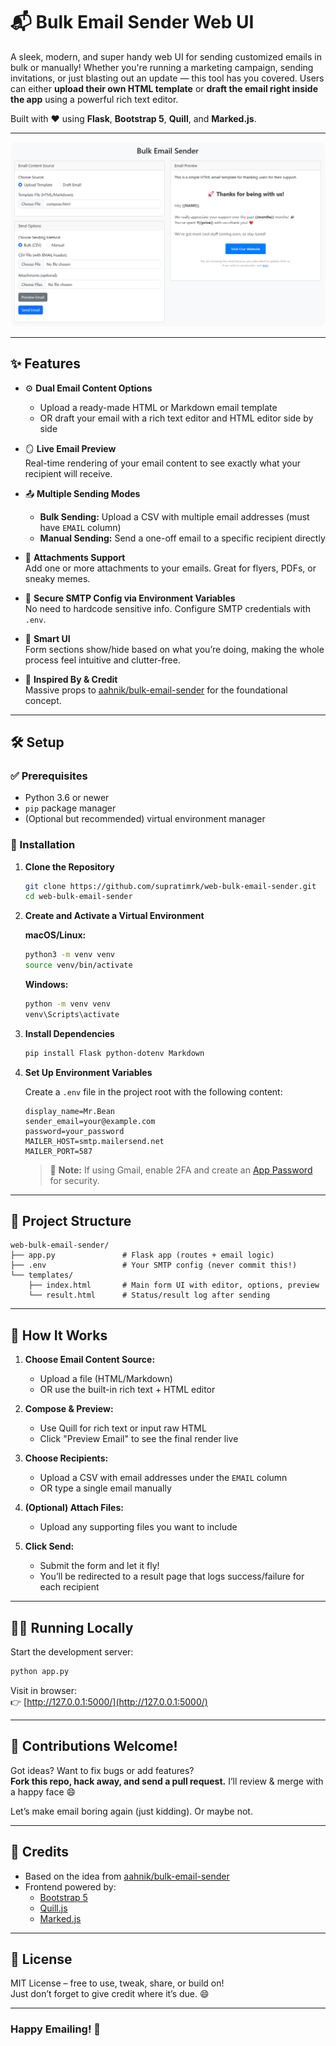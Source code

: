 # 📬 Bulk Email Sender Web UI

A sleek, modern, and super handy web UI for sending customized emails in bulk or manually! Whether you're running a marketing campaign, sending invitations, or just blasting out an update — this tool has you covered. Users can either **upload their own HTML template** or **draft the email right inside the app** using a powerful rich text editor.

Built with ❤️ using **Flask**, **Bootstrap 5**, **Quill**, and **Marked.js**.

---

<p align="center">
  <img src="https://raw.githubusercontent.com/SupratimRK/web-bulk-email-sender/refs/heads/main/screenshot.png" alt="Live Screenshot of App" style="border-radius: 10px; max-width: 100%;">
</p>

---

## ✨ Features

- ⚙️ **Dual Email Content Options**  
  - Upload a ready-made HTML or Markdown email template  
  - OR draft your email with a rich text editor and HTML editor side by side

- 🪞 **Live Email Preview**  
  Real-time rendering of your email content to see exactly what your recipient will receive.

- 📤 **Multiple Sending Modes**  
  - **Bulk Sending:** Upload a CSV with multiple email addresses (must have `EMAIL` column)  
  - **Manual Sending:** Send a one-off email to a specific recipient directly

- 📎 **Attachments Support**  
  Add one or more attachments to your emails. Great for flyers, PDFs, or sneaky memes.

- 🔐 **Secure SMTP Config via Environment Variables**  
  No need to hardcode sensitive info. Configure SMTP credentials with `.env`.

- 🧠 **Smart UI**  
  Form sections show/hide based on what you’re doing, making the whole process feel intuitive and clutter-free.

- 🙏 **Inspired By & Credit**  
  Massive props to [aahnik/bulk-email-sender](https://github.com/aahnik/bulk-email-sender) for the foundational concept.

---

## 🛠️ Setup

### ✅ Prerequisites

- Python 3.6 or newer
- `pip` package manager
- (Optional but recommended) virtual environment manager

### 🚀 Installation

1. **Clone the Repository**

   ```bash
   git clone https://github.com/supratimrk/web-bulk-email-sender.git
   cd web-bulk-email-sender
   ```

2. **Create and Activate a Virtual Environment**

   **macOS/Linux:**

   ```bash
   python3 -m venv venv
   source venv/bin/activate
   ```

   **Windows:**

   ```bash
   python -m venv venv
   venv\Scripts\activate
   ```

3. **Install Dependencies**

   ```bash
   pip install Flask python-dotenv Markdown
   ```

4. **Set Up Environment Variables**

   Create a `.env` file in the project root with the following content:

   ```dotenv
   display_name=Mr.Bean
   sender_email=your@example.com
   password=your_password
   MAILER_HOST=smtp.mailersend.net
   MAILER_PORT=587
   ```

   > 🔐 **Note:** If using Gmail, enable 2FA and create an [App Password](https://support.google.com/accounts/answer/185833?hl=en) for security.

---

## 📁 Project Structure

```
web-bulk-email-sender/
├── app.py               # Flask app (routes + email logic)
├── .env                 # Your SMTP config (never commit this!)
└── templates/
    ├── index.html       # Main form UI with editor, options, preview
    └── result.html      # Status/result log after sending
```

---

## 🧪 How It Works

1. **Choose Email Content Source:**
   - Upload a file (HTML/Markdown)
   - OR use the built-in rich text + HTML editor

2. **Compose & Preview:**
   - Use Quill for rich text or input raw HTML
   - Click "Preview Email" to see the final render live

3. **Choose Recipients:**
   - Upload a CSV with email addresses under the `EMAIL` column  
   - OR type a single email manually

4. **(Optional) Attach Files:**
   - Upload any supporting files you want to include

5. **Click Send:**
   - Submit the form and let it fly!  
   - You’ll be redirected to a result page that logs success/failure for each recipient

---

## 🧑‍💻 Running Locally

Start the development server:

```bash
python app.py
```

Visit in browser:  
👉 [http://127.0.0.1:5000/](http://127.0.0.1:5000/)

---

## 🙌 Contributions Welcome!

Got ideas? Want to fix bugs or add features?  
**Fork this repo, hack away, and send a pull request.** I’ll review & merge with a happy face 😄

Let’s make email boring again (just kidding). Or maybe not.

---

## 🧠 Credits

- Based on the idea from [aahnik/bulk-email-sender](https://github.com/aahnik/bulk-email-sender)
- Frontend powered by:
  - [Bootstrap 5](https://getbootstrap.com/)
  - [Quill.js](https://quilljs.com/)
  - [Marked.js](https://marked.js.org/)

---

## 📄 License

MIT License – free to use, tweak, share, or build on!  
Just don’t forget to give credit where it’s due. 😄

---

### Happy Emailing! 🚀
